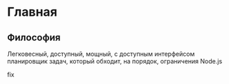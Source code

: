 # Главная

## Философия

Легковесный, доступный, мощный, с доступным интерфейсом планировщик задач, который обходит, на порядок, ограничения Node.js

fix